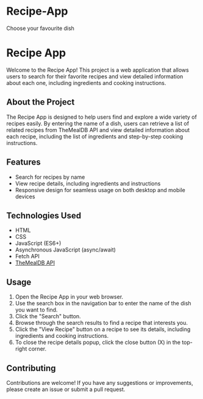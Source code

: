 # Recipe-App
Choose your favourite dish

# Recipe App

Welcome to the Recipe App! This project is a web application that allows users to search for their favorite recipes and view detailed information about each one, including ingredients and cooking instructions.

## About the Project
The Recipe App is designed to help users find and explore a wide variety of recipes easily. By entering the name of a dish, users can retrieve a list of related recipes from TheMealDB API and view detailed information about each recipe, including the list of ingredients and step-by-step cooking instructions.

## Features
- Search for recipes by name
- View recipe details, including ingredients and instructions
- Responsive design for seamless usage on both desktop and mobile devices

## Technologies Used
- HTML
- CSS
- JavaScript (ES6+)
- Asynchronous JavaScript (async/await)
- Fetch API
- [TheMealDB API](https://www.themealdb.com/api.php)

## Usage
1. Open the Recipe App in your web browser.
2. Use the search box in the navigation bar to enter the name of the dish you want to find.
3. Click the "Search" button.
4. Browse through the search results to find a recipe that interests you.
5. Click the "View Recipe" button on a recipe to see its details, including ingredients and cooking instructions.
6. To close the recipe details popup, click the close button (X) in the top-right corner.
## Contributing
Contributions are welcome! If you have any suggestions or improvements, please create an issue or submit a pull request.
